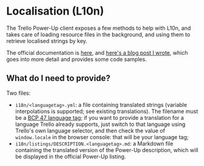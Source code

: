 # Localisation (L10n)
The Trello Power-Up client exposes a few methods to help with L10n, and takes care of loading resource files in the background, and using them to retrieve localised strings by key.

The official documentation is [here](https://developers.trello.com/reference/#localization), and [here's a blog post I wrote](MEDIUM_LINK), which goes into more detail and provides some code samples.

## What do I need to provide?
Two files:
- `i18n/<languagetag>.yml`: a file containing translated strings (variable interpolations is supported; see existing translations). The filename must be a [BCP 47 language tag](https://en.wikipedia.org/wiki/IETF_language_tag); if you want to provide a translation for a language Trello already supports, just switch to that language using Trello's own language selector, and then check the value of `window.locale` in the browser console: that will be your language tag;
- `i18n/listings/DESCRIPTION.<languagetag>.md`: a Markdown file containing the translated version of the Power-Up description, which will be displayed in the official Power-Up listing.